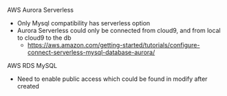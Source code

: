 AWS Aurora Serverless
- Only Mysql compatibility has serverless option
- Aurora Serverless could only be connected from cloud9, and from local to cloud9 to the db
  - https://aws.amazon.com/getting-started/tutorials/configure-connect-serverless-mysql-database-aurora/

AWS RDS MySQL
- Need to enable public access which could be found in modify after created
